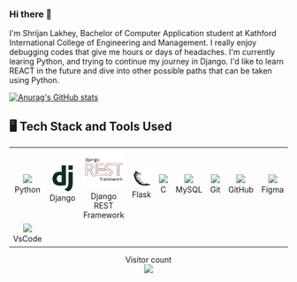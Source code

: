 ### Hi there 👋

I'm Shrijan Lakhey, Bachelor of Computer Application student at Kathford International College of Engineering and Management. I really enjoy debugging codes that give me hours or days of headaches. I'm currently learing Python, and trying to continue my journey in Django. I'd like to learn REACT in the future and dive into other possible paths that can be taken using Python.

[![Anurag's GitHub stats](https://github-readme-stats.vercel.app/api?username=shrijanlakhey)](https://github.com/anuraghazra/github-readme-stats)

<h2>🖥️ Tech Stack and Tools Used</h2>

<table>
  <tr>
      <td align="center"  width="96"height="40" >
              <img src="https://cdn.jsdelivr.net/gh/devicons/devicon/icons/python/python-original.svg" />
      <br>Python
      </td>
       <td align="center"  width="96"height="40" >
              <img src="https://github.com/devicons/devicon/blob/master/icons/django/django-plain.svg" />
      <br>Django
      </td>
      <td align="center"  width="96"height="40" >
              <img src="https://github.com/devicons/devicon/blob/master/icons/djangorest/djangorest-original.svg" />
      <br>Django REST Framework
      </td>
      <td align="center"  width="96"height="40" >
              <img src="https://github.com/devicons/devicon/blob/master/icons/flask/flask-original.svg" />
      <br>Flask
      </td>
      <td align="center"  width="96" height="40">
              <img src="https://cdn.jsdelivr.net/gh/devicons/devicon/icons/c/c-original.svg" />
      <br>C
      </td>
      <td align="center" width="96" height="40">
              <img src="https://cdn.jsdelivr.net/gh/devicons/devicon/icons/mysql/mysql-original.svg" />
      <br>MySQL
      </td>
      <td align="center"  width="96" height="40">
              <img src="https://cdn.jsdelivr.net/gh/devicons/devicon/icons/git/git-original.svg" />
      <br>Git
      </td>
      <td align="center"  width="96" height="40">
              <img src="https://cdn.jsdelivr.net/gh/devicons/devicon/icons/github/github-original.svg" />
      <br>GitHub
      </td>
      <td align="center"  width="96" height="40">
              <img src="https://cdn.jsdelivr.net/gh/devicons/devicon/icons/figma/figma-original.svg" />
      <br>Figma
      </td>
  </tr>
  <tr>
      <td align="center" width="96" height="40">
            <img src="https://cdn.jsdelivr.net/gh/devicons/devicon/icons/vscode/vscode-original.svg" />
      <br>VsCode
    </td>
  </tr>
</table>
<p align="center"> 
  Visitor count<br>
  <img src="https://profile-counter.glitch.me/shrijanlakhey/count.svg" />
</p>
